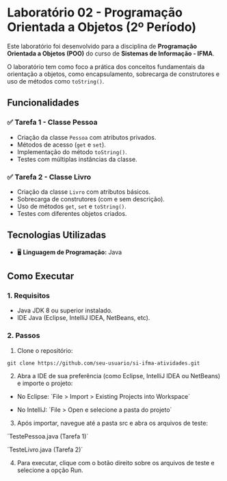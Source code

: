 # Laboratório 02 - Programação Orientada a Objetos (2º Período)

Este laboratório foi desenvolvido para a disciplina de **Programação Orientada a Objetos (POO)** do curso de **Sistemas de Informação - IFMA**.

O laboratório tem como foco a prática dos conceitos fundamentais da orientação a objetos, como encapsulamento, sobrecarga de construtores e uso de métodos como `toString()`.

## Funcionalidades

### ✅ Tarefa 1 - Classe Pessoa
- Criação da classe `Pessoa` com atributos privados.
- Métodos de acesso (`get` e `set`).
- Implementação do método `toString()`.
- Testes com múltiplas instâncias da classe.

### ✅ Tarefa 2 - Classe Livro
- Criação da classe `Livro` com atributos básicos.
- Sobrecarga de construtores (com e sem descrição).
- Uso de métodos `get`, `set` e `toString()`.
- Testes com diferentes objetos criados.

## Tecnologias Utilizadas

- 🖥️ **Linguagem de Programação:** Java

## Como Executar

### 1. Requisitos

- Java JDK 8 ou superior instalado.
- IDE Java (Eclipse, IntelliJ IDEA, NetBeans, etc).

### 2. Passos

1. Clone o repositório:
```
git clone https://github.com/seu-usuario/si-ifma-atividades.git
```
2. Abra a IDE de sua preferência (como Eclipse, IntelliJ IDEA ou NetBeans) e importe o projeto:

- No Eclipse: ´File > Import > Existing Projects into Workspace´

- No IntelliJ: ´File > Open e selecione a pasta do projeto´

3. Após importar, navegue até a pasta src e abra os arquivos de teste:

´TestePessoa.java (Tarefa 1)´

´TesteLivro.java (Tarefa 2)´

4. Para executar, clique com o botão direito sobre os arquivos de teste e selecione a opção Run.
